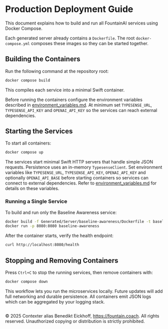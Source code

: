# Production Deployment Guide

This document explains how to build and run all FountainAI services using Docker Compose.

Each generated server already contains a `Dockerfile`. The root `docker-compose.yml` composes these images so they can be started together.

## Building the Containers

Run the following command at the repository root:

```bash
docker compose build
```

This compiles each service into a minimal Swift container.

Before running the containers configure the environment variables described in [environment_variables.md](../../../../../docs/environment_variables.md). At minimum set `TYPESENSE_URL`, `TYPESENSE_API_KEY` and `OPENAI_API_KEY` so the services can reach external dependencies.

## Starting the Services

To start all containers:

```bash
docker compose up
```

The services start minimal Swift HTTP servers that handle simple JSON requests. Persistence uses an in-memory `TypesenseClient`.
Set environment variables like `TYPESENSE_URL`, `TYPESENSE_API_KEY`, `OPENAI_API_KEY` and optionally `OPENAI_API_BASE` before starting containers so services can connect to external dependencies.
Refer to [environment_variables.md](../../../../../docs/environment_variables.md) for details on these variables.

### Running a Single Service

To build and run only the Baseline Awareness service:

```bash
docker build -f Generated/Server/baseline-awareness/Dockerfile -t baseline-awareness .
docker run -p 8080:8080 baseline-awareness
```

After the container starts, verify the health endpoint:

```bash
curl http://localhost:8080/health
```

## Stopping and Removing Containers

Press `Ctrl+C` to stop the running services, then remove containers with:

```bash
docker compose down
```

This workflow lets you run the microservices locally. Future updates will add full networking and durable persistence.
All containers emit JSON logs which can be aggregated by your logging stack.

```
```
© 2025 Contexter alias Benedikt Eickhoff, https://fountain.coach. All rights reserved.
Unauthorized copying or distribution is strictly prohibited.
```
